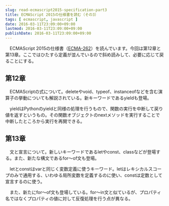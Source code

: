 ```yaml
---
slug: read-ecmascript2015-specification-part3
title: ECMAScript 2015の仕様書を読む（その3）
tags: [ ecmascript, javascript ]
date: 2016-03-11T23:09:00+09:00
lastmod: 2016-03-11T23:09:00+09:00
publishDate: 2016-03-11T23:09:00+09:00
---
```


　ECMAScript 2015の仕様書（[ECMA-262](http://www.ecma-international.org/publications/standards/Ecma-262.htm)）を読んでいます。今回は第12章と第13章。ここではひたすら定義が並んでいるので斜め読みして、必要に応じて戻ることにする。

## 第12章


　ECMAScriptの式について。deleteやvoid、typeof、instanceofなどを含む演算子の挙動についても解説されている。新キーワードであるyieldも登場。

　yieldはPythonのyieldと同様の処理を行うもので、関数の実行を中断して戻り値を返すというもの。その関数オブジェクトのnextメソッドを実行することで中断したところから実行を再開できる。

## 第13章


　文と宣言について。新しいキーワードであるletやconst、classなどが登場する。また、新たな構文であるfor〜of文も登場。

　letとconstはvarと同じく変数定義に使うキーワード。letはレキシカルスコープのみで通用する、いわゆる局所変数を定義するのに使い、constは定数として宣言するのに使う。

　また、新たにfor〜of文も登場している。for〜in文と似ているが、プロパティ名ではなくプロパティの値に対して反復処理を行う点が異なる。

